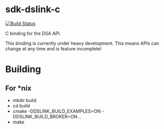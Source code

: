 # sdk-dslink-c

[![Build Status](https://travis-ci.org/IOT-DSA/sdk-dslink-c.svg?branch=feature_broker)](https://travis-ci.org/IOT-DSA/sdk-dslink-c)

C binding for the DSA API.

This binding is currently under heavy development. This means APIs can change at any time
and is feature incomplete!

# Building

## For *nix

* mkdir build
* cd build
* cmake -DDSLINK_BUILD_EXAMPLES=ON -DDSLINK_BUILD_BROKER=ON ..
* make
